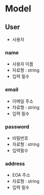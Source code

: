 # Model

## User
- 사용자

### name
- 사용자 이름
- 자료형 : string
- 입력 필수

### email
- 이메일 주소
- 자료형 : string
- 입력 필수

### password
- 비밀번호
- 자료형 : string
- 입력필수

### address
- EOA 주소
- 자료형 : string
- 입력 필수
